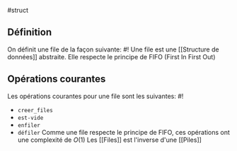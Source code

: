 #struct 

## Définition
On définit une file de la façon suivante: #!
Une file est une [[Structure de données]] abstraite. Elle respecte le principe de FIFO (First In First Out)

## Opérations courantes
Les opérations courantes pour une file sont les suivantes: #!
- `creer_files`
- `est-vide`
- `enfiler`
- `défiler`
Comme une file respecte le principe de FIFO, ces opérations ont une complexité de $O(1)$
Les [[Files]] est l'inverse d'une [[Piles]]